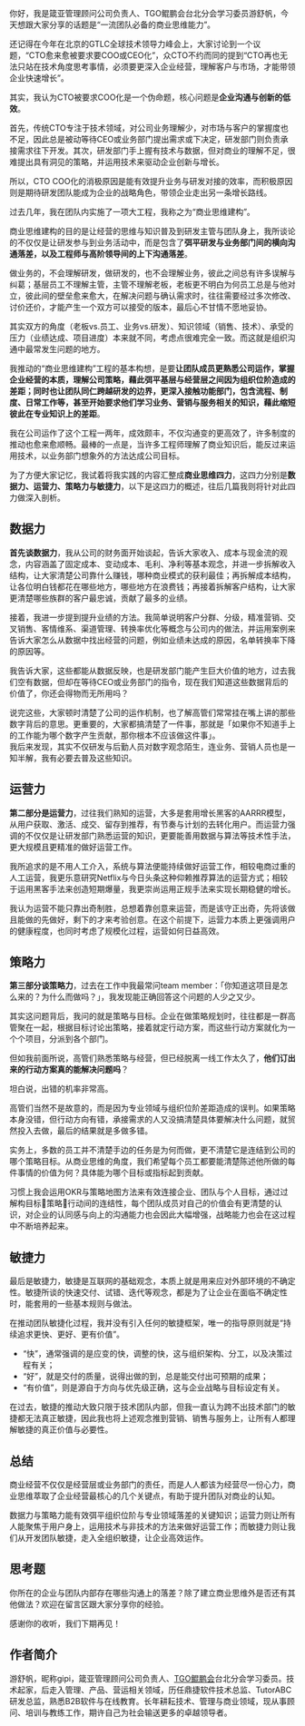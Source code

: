 你好，我是箴亚管理顾问公司负责人、TGO鲲鹏会台北分会学习委员游舒帆，今天想跟大家分享的话题是“一流团队必备的商业思维能力”。

还记得在今年在北京的GTLC全球技术领导力峰会上，大家讨论到一个议题，“CTO愈来愈被要求要COO或CEO化”，众CTO不约而同的提到“CTO再也无法只站在技术角度思考事情，必须要更深入企业经营，理解客户与市场，才能带领企业快速增长”。

其实，我认为CTO被要求COO化是一个伪命题，核心问题是**企业沟通与创新的低效**。

首先，传统CTO专注于技术领域，对公司业务理解少，对市场与客户的掌握度也不足，因此总是被动等待CEO或业务部门提出需求或下决定，研发部门则负责承接需求往下开发。其次，研发部门手上握有技术与数据，但对商业的理解不足，很难提出具有洞见的策略，并运用技术来驱动企业创新与增长。

所以，CTO COO化的消极原因是能有效提升业务与研发对接的效率，而积极原因则是期待研发团队能成为企业的战略角色，带领企业走出另一条增长路线。

过去几年，我在团队内实施了一项大工程，我称之为“商业思维建构”。

商业思维建构的目的是让经营的思维与知识普及到研发主管与团队身上，我所谈论的不仅仅是让研发参与到业务活动中，而是包含了**弭平研发与业务部门间的横向沟通落差，以及工程师与高阶领导间的上下沟通落差**。

做业务的，不会理解研发，做研发的，也不会理解业务，彼此之间总有许多误解与纠葛；基层员工不理解主管，主管不理解老板，老板更不明白为何员工总是与他对立，彼此间的壁垒愈来愈大，在解决问题与确认需求时，往往需要经过多次修改、讨价还价，才能产生一个双方可以接受的版本，最后心不甘情不愿地妥协。

其实双方的角度（老板vs.员工、业务vs.研发）、知识领域（销售、技术）、承受的压力（业绩达成、项目进度）本来就不同，考虑点很难完全一致。而这就是组织沟通中最常发生问题的地方。

我推动的“商业思维建构”工程的基本构想，是要**让团队成员更熟悉公司运作，掌握企业经营的本质，理解公司策略，藉此弭平基层与经营层之间因为组织位阶造成的差距；同时也让团队同仁跨越研发的边界，更深入接触功能部门，包含流程、制度、日常工作等，甚至开始要求他们学习业务、营销与服务相关的知识，藉此缩短彼此在专业知识上的差距**。

我在公司运作了这个工程一两年，成效颇丰，不仅沟通变的更高效了，许多制度的推动也愈来愈顺畅。最棒的一点是，当许多工程师理解了商业知识后，能反过来运用技术，以业务部门想象外的方法达成公司目标。

为了方便大家记忆，我试着将我实践的内容汇整成**商业思维四力**，这四力分别是**数据力、运营力、策略力与敏捷力**，以下是这四力的概述，往后几篇我则将针对此四力做深入剖析。

## 数据力

**首先谈数据力**，我从公司的财务面开始谈起，告诉大家收入、成本与现金流的观念，内容涵盖了固定成本、变动成本、毛利、净利等基本观念，并进一步拆解收入结构，让大家清楚公司靠什么赚钱，哪种商业模式的获利最佳；再拆解成本结构，让各位明白钱都花在哪些地方，哪些地方在浪费钱；再接着拆解客户结构，让大家更清楚哪些族群的客户最忠诚，贡献了最多的业绩。

接着，我进一步提到提升业绩的方法。我简单说明客户分群、分级，精准营销、交叉销售、客情维系、渠道管理、转换率优化等概念与公司内的做法，并运用案例来告诉大家怎么从数据中找出经营的问题，例如业绩未达成的原因，名单转换率下降的原因等。

我告诉大家，这些都能从数据反映，也是研发部门能产生巨大价值的地方，过去我们空有数据，但却在等待CEO或业务部门的指令，现在我们知道这些数据背后的价值了，你还会得物而无所用吗？

说完这些，大家顿时清楚了公司的运作机制，也了解高管们常常挂在嘴上讲的那些数字背后的意思。更重要的，大家都搞清楚了一件事，那就是「如果你不知道手上的工作能为哪个数字产生贡献，那你根本不应该做这件事」。  
我后来发现，其实不仅研发与后勤人员对数字观念陌生，连业务、营销人员也是一知半解，我有必要去普及这些知识。

## 运营力

**第二部分是运营力**，过往我们熟知的运营，大多是套用增长黑客的AARRR模型，从用户获取、激活、成交、留存到推荐，有节奏与计划的去转化用户。而运营力强调的不仅仅是让研发部门熟悉运营的知识，更要能善用数据与算法等技术性手法，更大规模且更精准的做好运营工作。

我所追求的是不用人工介入，系统与算法便能持续做好运营工作，相较电商过重的人工运营，我更乐意研究Netflix与今日头条这种仰赖推荐算法的运营方式；相较于运用黑客手法来创造短期爆量，我更崇尚运用正规手法来实现长期稳健的增长。

我认为运营不能只靠出奇制胜，总想着靠创意来运营，而是该守正出奇，先将该做且能做的先做好，剩下的才来考验创意。在这个前提下，运营力本质上更强调用户的健康程度，也同时考虑了规模化过程，运营如何日益高效。

## 策略力

**第三部分谈策略力**，过去在工作中我最常问team member：「你知道这项目是怎么来的？为什么而做吗？」，我发现能正确回答这个问题的人少之又少。

其实这问题背后，我问的就是策略与目标。企业在做策略规划时，往往都是一群高管聚在一起，根据目标讨论出策略，接着就定行动方案，而这些行动方案就化为一个个项目，分派到各个部门。

但如我前面所说，高管们熟悉策略与经营，但已经脱离一线工作太久了，**他们订出来的行动方案真的能解决问题吗**？

坦白说，出错的机率非常高。

高管们当然不是故意的，而是因为专业领域与组织位阶差距造成的误判。如果策略本身没错，但行动方向有错，承接需求的人又没搞清楚具体要解决什么问题，就贸然投入去做，最后的结果就是多做多错。

实务上，多数的员工并不清楚手边的任务是为何而做，更不清楚它是连结到公司的哪个策略目标。从商业思维的角度，我们希望每个员工都要能清楚陈述他所做的每件事情的价值为何？具体能为哪个目标或指标起到贡献。

习惯上我会运用OKR与策略地图方法来有效连接企业、团队与个人目标，通过过解构目标策略行动间的连结性，每个团队成员对自己的价值会有更清楚的认识，对企业的认同感与向上的沟通能力也会因此大幅增强，战略能力也会在这过程中不断培养起来。

## 敏捷力

最后是敏捷力，敏捷是互联网的基础观念，本质上就是用来应对外部环境的不确定性。敏捷所谈的快速交付、试错、迭代等观念，都是为了让企业在面临不确定性时，能套用的一些基本规则与做法。

在推动团队敏捷化过程，我并没有引入任何的敏捷框架，唯一的指导原则就是“持续追求更快、更好、更有价值”。

- “快”，通常强调的是应变的快，调整的快，这与组织架构、分工，以及决策过程有关；
- “好”，就是交付的质量，说得出做的到，总是能交付出可预期的成果；
- “有价值”，则是源自于方向与优先级正确，这与企业战略与目标设定有关。

在过去，敏捷的推动大致只限于技术团队内部，但我一直认为跨不出技术部门的敏捷都无法真正敏捷，因此我也将上述观念推到营销、销售与服务上，让所有人都理解敏捷的真正价值与必要性。

## 总结

商业经营不仅仅是经营层或业务部门的责任，而是人人都该为经营尽一份心力，商业思维萃取了企业经营最核心的几个关键点，有助于提升团队对商业的认知。

数据力与策略力能有效弭平组织位阶与专业领域落差的关键知识；运营力则让所有人能聚焦于用户身上，运用技术与非技术的方法来做好运营工作；而敏捷力则让我们从开发团队敏捷，走入全组织敏捷，让企业高效运作。

## 思考题

你所在的企业与团队内部存在哪些沟通上的落差？除了建立商业思维外是否还有其他做法？欢迎在留言区跟大家分享你的经验。

感谢你的收听，我们下期再见！

## 作者简介

游舒帆，昵称gipi，箴亚管理顾问公司负责人、[TGO鲲鹏会](https://tgo.geekbang.org)台北分会学习委员。技术起家，后走入管理、产品、营运相关领域，历任鼎捷软件技术总监、TutorABC研发总监，熟悉B2B软件与在线教育。长年耕耘技术、管理与商业领域，现从事顾问、培训与教练工作，期许自己为社会输送更多的卓越领导者。